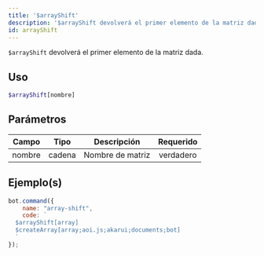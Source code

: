 ```yaml
---
title: '$arrayShift'
description: '$arrayShift devolverá el primer elemento de la matriz dada.'
id: arrayShift
---
```


`$arrayShift` devolverá el primer elemento de la matriz dada.

## Uso

```php
$arrayShift[nombre]
```

## Parámetros

| Campo  | Tipo   | Descripción      | Requerido |
| ------ | ------ | ---------------- |:---------:|
| nombre | cadena | Nombre de matriz | verdadero |

## Ejemplo(s)

```javascript
bot.command({
    name: "array-shift",
    code: `
  $arrayShift[array]
  $createArray[array;aoi.js;akarui;documents;bot]
  `
});
```